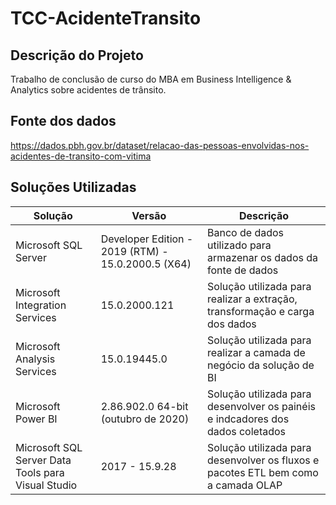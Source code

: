 # TCC-AcidenteTransito

## Descrição do Projeto
Trabalho de conclusão de curso do MBA em Business Intelligence & Analytics sobre acidentes de trânsito.

## Fonte dos dados
https://dados.pbh.gov.br/dataset/relacao-das-pessoas-envolvidas-nos-acidentes-de-transito-com-vitima

## Soluções Utilizadas
| Solução                                            | Versão                                                  | Descrição                                                                         |
|----------------------------------------------------|---------------------------------------------------------|-----------------------------------------------------------------------------------|
| Microsoft SQL Server                               | Developer Edition - 2019 (RTM) - 15.0.2000.5 (X64)      | Banco de dados utilizado para armazenar os dados da fonte de dados                |
| Microsoft Integration Services                     | 15.0.2000.121                                           | Solução utilizada para realizar a extração, transformação e carga dos dados       |
| Microsoft Analysis Services                        | 15.0.19445.0                                            | Solução utilizada para realizar a camada de negócio da solução de BI              |
| Microsoft Power BI                                 | 2.86.902.0 64-bit (outubro de 2020)                     | Solução utilizada para desenvolver os painéis e indcadores dos dados coletados    |
| Microsoft SQL Server Data Tools para Visual Studio | 2017 - 15.9.28                                          | Solução utilizada para desenvolver os fluxos e pacotes ETL bem como a camada OLAP |
